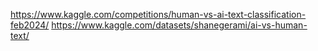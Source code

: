 https://www.kaggle.com/competitions/human-vs-ai-text-classification-feb2024/
https://www.kaggle.com/datasets/shanegerami/ai-vs-human-text/